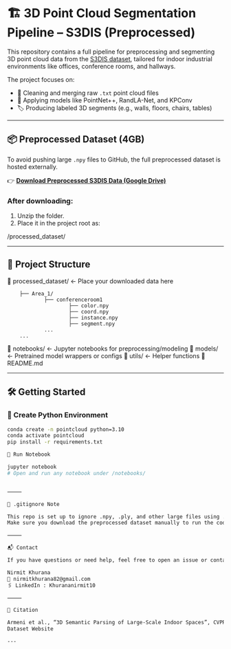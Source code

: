 # 🏗️ 3D Point Cloud Segmentation Pipeline – S3DIS (Preprocessed)

This repository contains a full pipeline for preprocessing and segmenting 3D point cloud data from the [S3DIS dataset](http://buildingparser.stanford.edu/dataset.html), tailored for indoor industrial environments like offices, conference rooms, and hallways.

The project focuses on:
- 🧹 Cleaning and merging raw `.txt` point cloud files
- 🧠 Applying models like PointNet++, RandLA-Net, and KPConv
- 🏷️ Producing labeled 3D segments (e.g., walls, floors, chairs, tables)

---

## 📦 Preprocessed Dataset (4GB)

To avoid pushing large `.npy` files to GitHub, the full preprocessed dataset is hosted externally.

👉 **[Download Preprocessed S3DIS Data (Google Drive)](https://drive.google.com/drive/folders/1VxGy2V-jhwcDfsBCOza0n9ijOpg8BryP?usp=share_link)**  

### After downloading:
1. Unzip the folder.
2. Place it in the project root as:

/processed_dataset/

---

## 📂 Project Structure

📁 processed_dataset/         ← Place your downloaded data here


        ├── Area_1/
                ├── conferenceroom1
                        ├── color.npy
                        ├── coord.npy
                        ├── instance.npy
                        ├── segment.npy
                ...
        ...

📁 notebooks/                 ← Jupyter notebooks for preprocessing/modeling
📁 models/                    ← Pretrained model wrappers or configs
📁 utils/                     ← Helper functions
📄 README.md

---

## 🛠️ Getting Started

### 🔧 Create Python Environment
```bash
conda create -n pointcloud python=3.10
conda activate pointcloud
pip install -r requirements.txt

📗 Run Notebook

jupyter notebook
# Open and run any notebook under /notebooks/


⸻

🚫 .gitignore Note

This repo is set up to ignore .npy, .ply, and other large files using .gitignore.
Make sure you download the preprocessed dataset manually to run the code.

⸻

📬 Contact

If you have questions or need help, feel free to open an issue or contact:

Nirmit Khurana
📧 nirmitkhurana82@gmail.com
🖇️ LinkedIn : Khurananirmit10

⸻

📄 Citation

Armeni et al., “3D Semantic Parsing of Large-Scale Indoor Spaces”, CVPR 2016
Dataset Website

---
